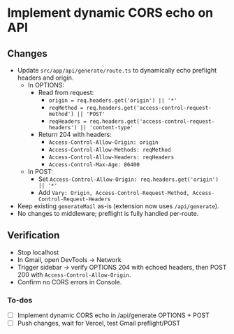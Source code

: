 <!-- 712026cd-711f-4954-9f75-6bfd47bf0c8e de5727ea-aef6-4072-a67b-917e0bdb98d8 -->
# Implement dynamic CORS echo on API

## Changes
- Update `src/app/api/generate/route.ts` to dynamically echo preflight headers and origin.
  - In OPTIONS:
    - Read from request:
      - `origin = req.headers.get('origin') || '*'`
      - `reqMethod = req.headers.get('access-control-request-method') || 'POST'`
      - `reqHeaders = req.headers.get('access-control-request-headers') || 'content-type'`
    - Return 204 with headers:
      - `Access-Control-Allow-Origin: origin`
      - `Access-Control-Allow-Methods: reqMethod`
      - `Access-Control-Allow-Headers: reqHeaders`
      - `Access-Control-Max-Age: 86400`
  - In POST:
    - Set `Access-Control-Allow-Origin: req.headers.get('origin') || '*'`
    - Add `Vary: Origin, Access-Control-Request-Method, Access-Control-Request-Headers`
- Keep existing `generateMail` as-is (extension now uses `/api/generate`).
- No changes to middleware; preflight is fully handled per-route.

## Verification
- Stop localhost
- In Gmail, open DevTools → Network
- Trigger sidebar → verify OPTIONS 204 with echoed headers, then POST 200 with `Access-Control-Allow-Origin`.
- Confirm no CORS errors in Console.

### To-dos

- [ ] Implement dynamic CORS echo in /api/generate OPTIONS + POST
- [ ] Push changes, wait for Vercel, test Gmail preflight/POST